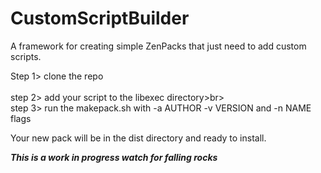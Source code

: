 # CustomScriptBuilder
A framework for creating simple ZenPacks that just need to add custom scripts.

Step 1> clone the repo<br>  
step 2> add your script to the libexec directory>br>  
step 3> run the makepack.sh with -a AUTHOR -v VERSION and -n NAME flags <br>



Your new pack will be in the dist directory and ready to install.

***This is a work in progress watch for falling rocks***
